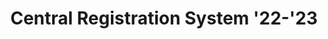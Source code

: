 ---
title: Central Registration System '22-'23
redirect_to: https://forms.gle/b7rjgVUwKqdoACwA8
redirect_from: 
  - /CRS
  - /crs
---